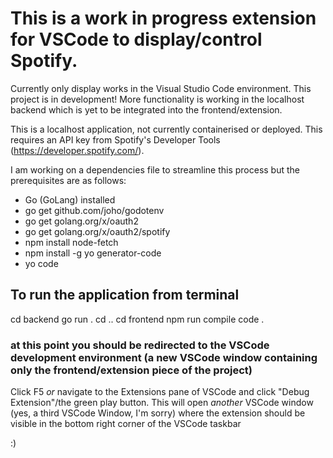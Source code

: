 # This is a work in progress extension for VSCode to display/control Spotify.

Currently only display works in the Visual Studio Code environment.
This project is in development!
More functionality is working in the localhost backend which is yet to be integrated into the frontend/extension.

This is a localhost application, not currently containerised or deployed.
This requires an API key from Spotify's Developer Tools (https://developer.spotify.com/).

I am working on a dependencies file to streamline this process but the prerequisites are as follows:
- Go (GoLang) installed
- go get github.com/joho/godotenv
- go get golang.org/x/oauth2
- go get golang.org/x/oauth2/spotify
- npm install node-fetch
- npm install -g yo generator-code
- yo code

## To run the application from terminal
cd backend
go run .
cd ..
cd frontend
npm run compile
code .
### at this point you should be redirected to the VSCode development environment (a new VSCode window containing only the frontend/extension piece of the project)
Click F5 _or_ navigate to the Extensions pane of VSCode and click "Debug Extension"/the green play button.
This will open _another_ VSCode window (yes, a third VSCode Window, I'm sorry) where the extension should be visible in the bottom right corner of the VSCode taskbar

:)
